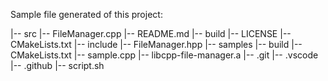 Sample file generated of this project:

|-- src
    |-- FileManager.cpp
|-- README.md
|-- build
|-- LICENSE
|-- CMakeLists.txt
|-- include
    |-- FileManager.hpp
|-- samples
    |-- build
    |-- CMakeLists.txt
    |-- sample.cpp
    |-- libcpp-file-manager.a
|-- .git
|-- .vscode
|-- .github
|-- script.sh
